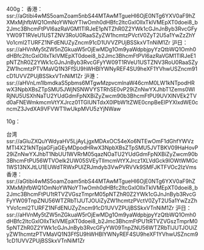 400g：
香港：
ssr://aGtibi4wMS5oamZoam5nbS44MTAwMTgueHl6OjE0NTg6YXV0aF9hZXMxMjhfbWQ1OmNoYWNoYTIwOmh0dHBfc2ltcGxlOlIxTklVMEpXT0doei8_b2Jmc3BhcmFtPVl6azRaVGM1TlRJeE1pNTZhR0Z2YWk1cGJnJnByb3RvcGFyYW09T1RVeU1USTZNV3RoU0RaaSZyZW1hcmtzPVctV0ZyT2U5a1YwZzZhYVo1cml2TURFZ1NFdENUZyZncm91cD1UVVZPUjBSSkxVTnNiM1Zr
沪日：
ssr://aHVnMy5tZW5nZGkuaW5rOjEwMDg1Om9yaWdpbjpyYzQtbWQ1Omh0dHBfc2ltcGxlOlIxTklVMEpXT0doei8_b2Jmc3BhcmFtPVl6azRaVGM1TlRJeE1pNTZhR0Z2YWk1cGJnJnByb3RvcGFyYW09T1RVeU1USTZNV3RoU0RaaSZyZW1hcmtzPTVMaVQ1N3FfSU9hWHBlYWNyREF4SU9heXF1YVhwUSZncm91cD1UVVZPUjBSSkxVTnNiM1Zr
沪港：
ssr://aHVnLm1lbmdkaS5pbms6MTgwMzpvcmlnaW46cmM0LW1kNTpodHRwX3NpbXBsZTpSMU5JWjNSNWVYSTRhSE0vP29iZnNwYXJhbT1Zems0WlRjNU5USXhNaTU2YUdGdmFpNXBiZyZwcm90b3BhcmFtPU9UVXlNVEk2TVd0aFNEWmkmcmVtYXJrcz01TGlUNTdxX0lPbW1tZWE0cnpBeElPYXlxdWE0cncmZ3JvdXA9VFVWT1IwUkpMVU5zYjNWaw












10g：

台湾
ssr://aGluZXQuYWdyaHV5LjAyLjgxMDAxOC54eXo6NTEwOmF1dGhfYWVzMTI4X21kNTpjaGFjaGEyMDpodHRwX3NpbXBsZTpSMU5JVTBKV09HaHovP29iZnNwYXJhbT1NbUU1WVRrM05qazNOaTU2YUdGdmFpNXBiZyZwcm90b3BhcmFtPU56WTVOelk2UW05SVEyTlImcmVtYXJrcz1XLVdGck9lOWtWMGc1WS13NXJtLU1EUWdTRWxPUlZRJmdyb3VwPVRVVk9SMFJKTFVOc2IzVms
香港：
ssr://aGtibi4wMS5oamZoam5nbS44MTAwMTgueHl6OjE0NTg6YXV0aF9hZXMxMjhfbWQ1OmNoYWNoYTIwOmh0dHBfc2ltcGxlOlIxTklVMEpXT0doei8_b2Jmc3BhcmFtPU1tRTVZVGszTmprM05pNTZhR0Z2YWk1cGJnJnByb3RvcGFyYW09TnpZNU56WTZRbTlJUTJOUiZyZW1hcmtzPVctV0ZyT2U5a1YwZzZhYVo1cml2TURFZ1NFdENUZyZncm91cD1UVVZPUjBSSkxVTnNiM1Zr
沪日：
ssr://aHVnMy5tZW5nZGkuaW5rOjEwMDg1Om9yaWdpbjpyYzQtbWQ1Omh0dHBfc2ltcGxlOlIxTklVMEpXT0doei8_b2Jmc3BhcmFtPU1tRTVZVGszTmprM05pNTZhR0Z2YWk1cGJnJnByb3RvcGFyYW09TnpZNU56WTZRbTlJUTJOUiZyZW1hcmtzPTVMaVQ1N3FfSU9hWHBlYWNyREF4SU9heXF1YVhwUSZncm91cD1UVVZPUjBSSkxVTnNiM1Zr
